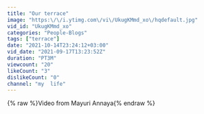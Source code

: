 ```yaml
---
title: "Our terrace"
image: "https:\/\/i.ytimg.com\/vi\/UkugKMmd_xo\/hqdefault.jpg"
vid_id: "UkugKMmd_xo"
categories: "People-Blogs"
tags: ["terrace"]
date: "2021-10-14T23:24:12+03:00"
vid_date: "2021-09-17T13:23:52Z"
duration: "PT3M"
viewcount: "20"
likeCount: "3"
dislikeCount: "0"
channel: "my  life"
---
```

{% raw %}Video from Mayuri Annaya{% endraw %}

